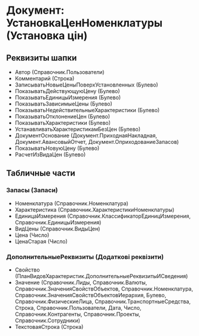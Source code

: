 ﻿# Документ: УстановкаЦенНоменклатуры (Установка цін)

## Реквизиты шапки

- Автор (Справочник.Пользователи)
- Комментарий (Строка)
- ЗаписыватьНовыеЦеныПоверхУстановленных (Булево)
- ПоказыватьДействующуюЦену (Булево)
- ПоказыватьЕдиницыИзмерения (Булево)
- ПоказыватьЗависимыеЦены (Булево)
- ПоказыватьНедействительныеХарактеристики (Булево)
- ПоказыватьОтклонениеЦен (Булево)
- ПоказыватьХарактеристики (Булево)
- УстанавливатьХарактеристикамБезЦен (Булево)
- ДокументОснование (Документ.ПриходнаяНакладная, Документ.АвансовыйОтчет, Документ.ОприходованиеЗапасов)
- ПоказыватьНовуюЦену (Булево)
- РасчетИзВидаЦен (Булево)

## Табличные части

### Запасы (Запаси)

- Номенклатура (Справочник.Номенклатура)
- Характеристика (Справочник.ХарактеристикиНоменклатуры)
- ЕдиницаИзмерения (Справочник.КлассификаторЕдиницИзмерения, Справочник.ЕдиницыИзмерения)
- ВидЦены (Справочник.ВидыЦен)
- Цена (Число)
- ЦенаСтарая (Число)

### ДополнительныеРеквизиты (Додаткові реквізити)

- Свойство (ПланВидовХарактеристик.ДополнительныеРеквизитыИСведения)
- Значение (Справочник.Лиды, Справочник.Валюты, Справочник.ЗначенияСвойствОбъектов, Справочник.Номенклатура, Справочник.ЗначенияСвойствОбъектовИерархия, Булево, Справочник.ФизическиеЛица, Справочник.ТранспортныеСредства, Строка, Справочник.Пользователи, Дата, Число, Справочник.Контрагенты, Справочник.Проекты, Справочник.Сотрудники)
- ТекстоваяСтрока (Строка)

